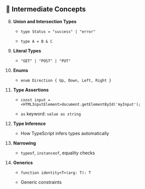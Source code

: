 
## 🧭 **Intermediate Concepts**

8. **Union and Intersection Types**
    
    - `type Status = "success" | "error"`
        
    - `type A = B & C`
        
9. **Literal Types**
    
    - `"GET" | "POST" | "PUT"`
        
10. **Enums**
    
    - `enum Direction { Up, Down, Left, Right }`
        
11. **Type Assertions**
    
    - `const input = <HTMLInputElement>document.getElementById('myInput');`
        
    - `as` keyword: `value as string`
        
12. **Type Inference**
    
    - How TypeScript infers types automatically
        
13. **Narrowing**
    
    - `typeof`, `instanceof`, equality checks
        
14. **Generics**
    
    - `function identity<T>(arg: T): T`
        
    - Generic constraints
        